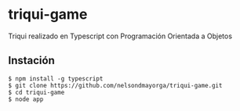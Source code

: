 # triqui-game
Triqui realizado en Typescript con Programación Orientada a Objetos

## Instación
    
    $ npm install -g typescript
    $ git clone https://github.com/nelsondmayorga/triqui-game.git
    $ cd triqui-game
    $ node app
    

